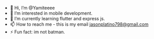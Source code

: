 - 👋 Hi, I’m @Yamiteeee
- 👀 I’m interested in mobile development.
- 🌱 I’m currently learning flutter  and  express js.
- 📫 How to reach me -  this is my email jasonplatino798@gmail.com
- ⚡ Fun fact:  im not batman.

<!---
Yamiteeee/Yamiteeee is a ✨ special ✨ repository because its `README.md` (this file) appears on your GitHub profile.
You can click the Preview link to take a look at your changes.
--->
